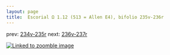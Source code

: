 ```yaml
---
layout: page
title:  Escorial Ω 1.12 (513 = Allen E4), bifolio 235v-236r
---
```


prev: [234v-235r](../234v-235r/) next: [236v-237r](../236v-237r/)



[![Linked to zoomble image](http://www.homermultitext.org/iipsrv?IIIF=/project/homer/pyramidal/deepzoom/hmt/e3bifolio/v1/E3_235v_236r.tif/full/2000,/0/default.jpg)](http://www.homermultitext.org/ict2/?urn=urn:cite2:hmt:e3bifolio.v1:E3_235v_236r)

